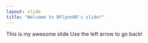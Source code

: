 ```yaml
---
layout: slide
title: "Welcome to BFlynn00's slide!"
---
```

This is my awesome slide
Use the left arrow to go back!